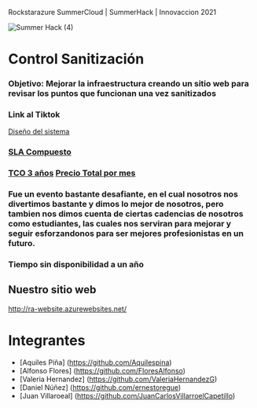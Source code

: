 Rockstarazure
SummerCloud | SummerHack | Innovaccion 2021

![Summer Hack (4)](https://user-images.githubusercontent.com/9124597/127756851-c8627116-f177-4198-966d-9003016d2060.png)

# Control Sanitización

### Objetivo: Mejorar la infraestructura creando un sitio web para revisar los puntos que funcionan una vez sanitizados

### Link al Tiktok
[Diseño del sistema](https://user-images.githubusercontent.com/87087900/127762710-8c451cfa-956e-42b0-9af0-aaa596db778c.jpg)

### [SLA Compuesto](https://user-images.githubusercontent.com/87087900/127764016-9fdddb08-854e-4040-a50e-db9938bad684.jpg)


### [TCO 3 años](https://user-images.githubusercontent.com/87087900/127764125-94d645a9-258a-42a7-9120-f05b38eb82b1.jpg)  [Precio Total por mes](https://user-images.githubusercontent.com/87087900/127763711-1ab50ccd-3339-40ae-9951-08e8aee7e750.jpg)



### Fue un evento bastante desafiante, en el cual nosotros nos divertimos bastante y dimos lo mejor de nosotros, pero tambien nos dimos cuenta de ciertas cadencias de nosotros como estudiantes, las cuales nos serviran para mejorar y seguir esforzandonos para ser mejores profesionistas en un futuro. 

### Tiempo sin disponibilidad a un año

## Nuestro sitio web
http://ra-website.azurewebsites.net/

# Integrantes

+ [Aquiles Piña] (https://github.com/Aquilespina)
+ [Alfonso Flores] (https://github.com/FloresAlfonso)
+ [Valeria Hernandez] (https://github.com/ValeriaHernandezG)
+ [Daniel Núñez] (https://github.com/ernestoregue)
+ [Juan Villaroeal] (https://github.com/JuanCarlosVillarroelCapetillo)
